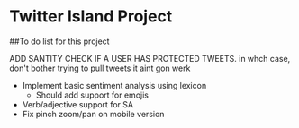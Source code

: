 # Twitter Island Project

##To do list for this project

ADD SANTITY CHECK IF A USER HAS PROTECTED TWEETS.
in whch case, don't bother trying to pull tweets
it aint gon werk

- Implement basic sentiment analysis using lexicon
	- Should add support for emojis
- Verb/adjective support for SA
- Fix pinch zoom/pan on mobile version